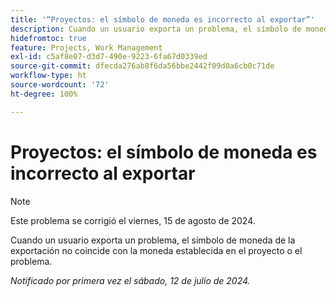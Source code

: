```yaml
---
title: '“Proyectos: el símbolo de moneda es incorrecto al exportar”'
description: Cuando un usuario exporta un problema, el símbolo de moneda de la exportación no coincide con la moneda establecida en el proyecto o el problema.
hidefromtoc: true
feature: Projects, Work Management
exl-id: c5af8e07-d3d7-490e-9223-6fa67d0339ed
source-git-commit: dfecda276ab8f6da56bbe2442f09d0a6cb0c71de
workflow-type: ht
source-wordcount: '72'
ht-degree: 100%

---
```


# Proyectos: el símbolo de moneda es incorrecto al exportar

>[!NOTE]
>
>Este problema se corrigió el viernes, 15 de agosto de 2024.

Cuando un usuario exporta un problema, el símbolo de moneda de la exportación no coincide con la moneda establecida en el proyecto o el problema.

_Notificado por primera vez el sábado, 12 de julio de 2024._
